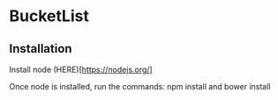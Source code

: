 # BucketList

## Installation

Install node (HERE)[https://nodejs.org/]

Once node is installed, run the commands: npm install and bower install
